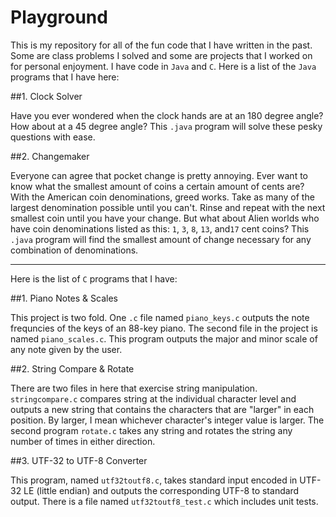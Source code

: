 Playground
==========

This is my repository for all of the fun code that I have written in the past. Some are class problems I solved and some are projects that I worked on for personal enjoyment. I have code in `Java` and `C`. Here is a list of the `Java` programs that I have here:

##1. Clock Solver

Have you ever wondered when the clock hands are at an 180 degree angle? How about at a 45 degree angle? This `.java` program will solve these pesky questions with ease.

##2. Changemaker

Everyone can agree that pocket change is pretty annoying. Ever want to know what the smallest amount of coins a certain amount of cents are? With the American coin denominations, greed works. Take as many of the largest denomination possible until you can't. Rinse and repeat with the next smallest coin until you have your change. But what about Alien worlds who have coin denominations listed as this: `1`, `3`, `8`, `13`, and`17` cent coins? This `.java` program will find the smallest amount of change necessary for any combination of denominations.

---------------------------

Here is the list of `C` programs that I have:

##1. Piano Notes & Scales

This project is two fold. One `.c` file named `piano_keys.c` outputs the note frequncies of the keys of an 88-key piano. The second file in the project is named `piano_scales.c`. This program outputs the major and minor scale of any note given by the user.

##2. String Compare & Rotate

There are two files in here that exercise string manipulation. `stringcompare.c` compares string at the individual character level and outputs a new string that contains the characters that are "larger" in each position. By larger, I mean whichever character's integer value is larger. The second program `rotate.c` takes any string and rotates the string any number of times in either direction.

##3. UTF-32 to UTF-8 Converter

This program, named `utf32toutf8.c`, takes standard input encoded in UTF-32 LE (little endian) and outputs the corresponding UTF-8 to standard output. There is a file named `utf32toutf8_test.c` which includes unit tests.